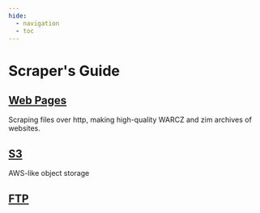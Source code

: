 ```yaml
---
hide:
  - navigation
  - toc
---
```


# Scraper's Guide

## [Web Pages](./webpages.md)

Scraping files over http, making high-quality WARCZ and zim archives of websites.

## [S3](./sd.md)

AWS-like object storage

## [FTP](./ftp.md)


